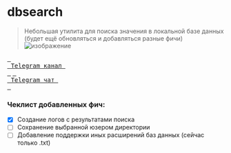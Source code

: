 # dbsearch
> Небольшая утилита для поиска значения в локальной базе данных (будет ещё обновляться и добавляться разные фичи)
![изображение](https://github.com/user-attachments/assets/f2a256be-3cce-4c6d-bce2-42509e2a3f4e)


[Link]: t.me/montemero_ch
[Link2]: https://t.me/+TV_-kNxyq9ZhNGIy

[<kbd> <br> Telegram канал <br> </kbd>][Link] [<kbd> <br> Telegram чат <br> </kbd>][Link2]

### Чеклист добавленных фич:
- [x] Создание логов с результатами поиска
- [ ] Сохранение выбранной юзером директории 
- [ ] Добавление поддержки иных расширений баз данных (сейчас только .txt)
